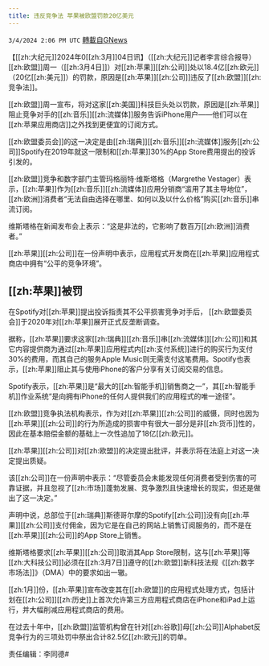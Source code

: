 ```yaml
---
title: 违反竞争法 苹果被欧盟罚款20亿美元
---
```

`3/4/2024 2:06 PM UTC` [轉載自GNews](https://gnews.org/articles/2364021)

【[[zh:大纪元]]2024年0[[zh:3月]]04日讯】（[[zh:大纪元]]记者李言综合报导）[[zh:欧盟]]周一（[[zh:3月4日]]）对[[zh:苹果]][[zh:公司]]处以18.4亿[[zh:欧元]]（20亿[[zh:美元]]）的罚款，原因是[[zh:苹果]][[zh:公司]]违反了[[zh:欧盟]][[zh:竞争法]]。

[[zh:欧盟]]周一宣布，将对这家[[zh:美国]]科技巨头处以罚款，原因是[[zh:苹果]]阻止竞争对手的[[zh:音乐]][[zh:流媒体]]服务告诉iPhone用户——他们可以在[[zh:苹果应用商店]]之外找到更便宜的订阅方式。

[[zh:欧盟委员会]]的这一决定是由[[zh:瑞典]][[zh:音乐]][[zh:流媒体]]服务[[zh:公司]]Spotify在2019年就这一限制和[[zh:苹果]]30%的App Store费用提出的投诉引发的。

[[zh:欧盟]]竞争和数字部门主管玛格丽特‧维斯塔格（Margrethe Vestager）表示，[[zh:苹果]]作为[[zh:音乐]][[zh:流媒体]]应用分销商“滥用了其主导地位”，[[zh:欧洲]]消费者“无法自由选择在哪里、如何以及以什么价格”购买[[zh:音乐]]串流订阅。

维斯塔格在新闻发布会上表示：“这是非法的，它影响了数百万[[zh:欧洲]]消费者。”

[[zh:苹果]][[zh:公司]]在一份声明中表示，应用程式开发商在[[zh:苹果]]应用程式商店中拥有“公平的竞争环境”。

## [[zh:苹果]]被罚

在Spotify对[[zh:苹果]]提出投诉指责其不公平损害竞争对手后， [[zh:欧盟委员会]]于2020年对[[zh:苹果]]展开正式反垄断调查。

据称，[[zh:苹果]]要求这家[[zh:瑞典]][[zh:音乐]]串[[zh:流媒体]][[zh:公司]]和其它内容提供商为通过[[zh:苹果]]应用程式内[[zh:支付系统]]进行的购买行为支付30%的费用，而其自己的服务Apple Music则无需支付这笔费用。Spotify也表示，[[zh:苹果]]阻止其与使用iPhone的客户分享有关订阅交易的信息。

Spotify表示，[[zh:苹果]]是“最大的[[zh:智能手机]]销售商之一”，其[[zh:智能手机]]作业系统“是向拥有iPhone的任何人提供我们的应用程式的唯一途径”。

[[zh:欧盟]]竞争执法机构表示，作为对[[zh:苹果]][[zh:公司]]的威慑，同时也因为[[zh:苹果]][[zh:公司]]的行为所造成的损害中有很大一部分是非[[zh:货币]]性的，因此在基本赔偿金额的基础上一次性追加了18亿[[zh:欧元]]。

[[zh:苹果]][[zh:公司]]对[[zh:欧盟]]的决定提出批评，并表示将在法庭上对这一决定提出质疑。

该[[zh:公司]]在一份声明中表示：“尽管委员会未能发现任何消费者受到伤害的可靠证据，并且忽视了[[zh:市场]]蓬勃发展、竞争激烈且快速增长的现实，但还是做出了这一决定。”

声明中说，总部位于[[zh:瑞典]]斯德哥尔摩的Spotify[[zh:公司]]没有向[[zh:苹果]][[zh:公司]]支付佣金，因为它是在自己的网站上销售订阅服务的，而不是在[[zh:苹果]][[zh:公司]]的App Store上销售。

维斯塔格要求[[zh:苹果]][[zh:公司]]取消其App Store限制，这与[[zh:苹果]]等[[zh:大科技公司]]必须在[[zh:3月7日]]遵守的[[zh:欧盟]]新科技法规《[[zh:数字市场法]]》（DMA）中的要求如出一辙。

[[zh:1月]]份，[[zh:苹果]]宣布改变其在[[zh:欧盟]]的应用程式处理方式，包括计划在[[zh:公司]][[zh:历史]]上首次允许第三方应用程式商店在iPhone和iPad上运行，并大幅削减应用程式商店的费用。

在过去十年中，[[zh:欧盟]]监管机构曾在针对[[zh:谷歌]]母[[zh:公司]]Alphabet反竞争行为的三项处罚中祭出合计82.5亿[[zh:欧元]]的罚单。

责任编辑：李同德#
